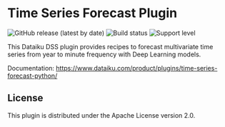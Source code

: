 # Time Series Forecast Plugin

![GitHub release (latest by date)](https://img.shields.io/github/v/release/dataiku/dss-plugin-timeseries-forecast) ![Build status](https://img.shields.io/badge/build-passing-brightgreen) ![Support level](https://img.shields.io/badge/support-Unsupported-orange)

This Dataiku DSS plugin provides recipes to forecast multivariate time series from year to minute frequency with Deep Learning models.

Documentation: https://www.dataiku.com/product/plugins/time-series-forecast-python/

## License

This plugin is distributed under the Apache License version 2.0.
